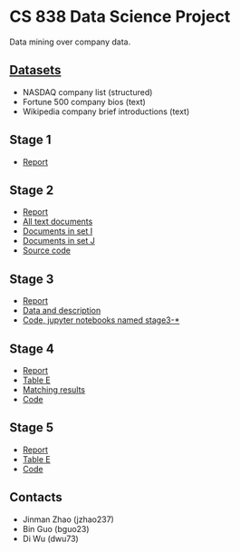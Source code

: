 # CS 838 Data Science Project

Data mining over company data.

## [Datasets](../dataset)
- NASDAQ company list (structured)
- Fortune 500 company bios (text)
- Wikipedia company brief introductions (text)

## Stage 1
- [Report](./reports/stage_one_report.pdf)

## Stage 2
- [Report](./reports/stage_two_report.pdf)
- [All text documents](https://github.com/jmzhao/cs838-data-science/tree/master/dataset/labeled_texts/)
- [Documents in set I](https://github.com/jmzhao/cs838-data-science/tree/master/dataset/labeled_texts/fortune500)
- [Documents in set J](https://github.com/jmzhao/cs838-data-science/tree/master/dataset/labeled_texts/fortune500_wiki)
- [Source code](https://github.com/jmzhao/cs838-data-science/tree/master/src/)

## Stage 3
- [Report](./reports/stage_three_report.pdf)
- [Data and description](https://github.com/jmzhao/cs838-data-science/tree/master/dataset/structured_data)
- [Code, jupyter notebooks named stage3-*](https://github.com/jmzhao/cs838-data-science)

## Stage 4
- [Report](./reports/stage_four_report.pdf)
- [Table E](https://github.com/jmzhao/cs838-data-science/tree/master/dataset/structured_data/E.csv)
- [Matching results](https://github.com/jmzhao/cs838-data-science/tree/master/dataset/structured_data/matching_result.csv)
- [Code](https://github.com/jmzhao/cs838-data-science/tree/master/stage4-matching.ipynb)

## Stage 5
- [Report](./reports/stage_five_report.pdf)
- [Table E](https://github.com/jmzhao/cs838-data-science/tree/master/dataset/structured_data/E.csv)
- [Code](https://github.com/jmzhao/cs838-data-science/tree/master/Stage5-script.ipynb)

## Contacts
- Jinman Zhao (jzhao237)
- Bin Guo (bguo23)
- Di Wu (dwu73)
